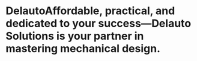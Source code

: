 # DelautoAffordable, practical, and dedicated to your success—Delauto Solutions is your partner in mastering mechanical design.
